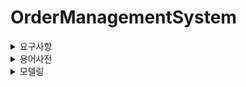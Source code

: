 # OrderManagementSystem

<details>
<summary> 요구사항 </summary>  


> ### **상품 (Product)**

- 판매자 회원만 상품을 관리(상품 등록, 삭제, 가격수정, 재고량 수정)할수 있다.
- 상품은 [판매중]/[품절]/[삭제대기]/[판매중지]의 상태값을 갖는다.
- 상품 최초 등록시 default 상태값은 [판매중] 이다.
- 상품을 등록할수 있다.
- 상품 가격을 변경할수 있다.
- 상품 가격은 0원 이상이다. (0원 상품도 등록/수정 가능)  
- 상품 가격에 음수가 올수 없다.
- 상품의 목록을 조회 할 수 있다.
- 상품을 삭제할수 있다. (= 상품 상태를 [삭제대기] 로 업데이트한다)
- [주문완료] 주문에 속해있는 상품을 삭제할 수 없다. 하지만 [판매중지]로 상품상태 변경은 가능하다.   
  

<br>

> ### **장바구니 (Cart)**

- 유저는 하나의 장바구니를 갖는다.
- 장바구니에 상품을 추가할수있다.  
- 상품재고가 0인 상품은 장바구니에 추가할수 없다.
- 장바구니를 모두 비울 수 있다.
- 장바구니의 상품을 선택적으로 삭제 할 수 있다.
- 장바구니 내 상품 목록을 조회 할 수 있다.
- 장바구니에 담겨져있는 상품의 주문 수량을 증가하거나 감소시킬수있다.
- 장바구니 등록일로 부터 일주일간 주문되지 않으면 자동 삭제된다.
- 장바구니 목록에서 전체 혹 은 일부만 주문접수할수 있다.
- 현재 최신 상품가격과 선택된 가격 총합을 보여준다.
- 다음 주문단계로 넘어갈 때마다 상품의 상태값을 체크한다.
- 삭제된 상품이 있다면 안내메세지를 띄우고 장바구니에서 해당 상품를 삭제한다.


<br>

> ### **주문 (Order)**

- 주문은 장바구니를 통해서만 진행된다.
- 장바구니에 등록된 1개 이상의 상품을 주문할수있다.
- 주문 형식이 올바르지 않으면 등록할 수 없다.
- 비회원, 회원 모두 주문을 등록할수 있다.
- 회원은 회원정보를 통해 배송정보를 받는다
- 비회원은 직접 배송정보를 입력받는다.
- 배송 정보 전부 필수값으로 비워 둘 수 없다.
- 결제 방식을 선택할수있다.
- 주문을 접수한다.
- 주문은 [주문대기],[결제대기],[주문확정],[주문실패]의 상태값을 갖는다.
- 재고확인전에 상품의 상태값을 체크한다. 삭제된 상품이 있다면 안내메세지를 띄우고 해당 상품를 주문리스트에서 삭제한다
- 주문 접수시 실시간으로 재고 조회요청한다.
- 주문 접수 성공한다면 장바구니에서 성공상품들을 삭제한다.
- 재고가 있다면 재고 차감요청한다.
- 재고가 없다면 [주문실패]를 알리고, 장바구니에서 재고가없는 상품을 삭제한다.
- 주문 접수 성공한다면  [결제대기] 로 주문상태를 변경한다.
- [결제대기] 주문은 15분 동안 유효하다.
- [결제대기] 15분 이후 상태 변경이 없다면 주문삭제 후 상태를 [주문실패]로 변경한다.
- 주문 상태가 [주문실패]로 업데이트 된다면 재고 복구 요청한다.
- 주문상태는 실시간으로 확인 가능하다.
- 주문번호는 회원 : 1, 비회원 : 0 으로 시작한다
- 주문번호는 회원구분값/날짜/장바구니아이디/주문카운트횟수로 구성된다.
- [결제완료]된 주문은 고유 한 결제번호를 갖는다.


<br>

> ### **결제 (Payment)**

- 결제 정보는 실시간으로 처리되어야한다.
- 주문정보에 기재된 결제방식으로 결제한다.
- 포인트 결제방식은 멤버 포인트에서 잔액조회요청 후 차감요청한다.
- 일반 결제시 PG사 외부api를 호출한다.
- PG사 연동 결제는 아래와 같은 절차를 따른다
    - 우리측에서 결제KEY + 금액 + 메타정보를 전송
    - PG사측에서 Transaction key 발급
    - Transaction key를 통해 결제 모듈 실행
    - 이후 callback 값에 따라 결과 처리
- 결제처리 후 결제 결과로그를 저장한다.
- 결제로그는 [결제완료],[결제실패],[환불처리],[환불실패]를 상태값으로 갖는다.
- 결제처리 성공시 주문 상태를 [주문확정]으로 업데이트 요청한다.
- 결제처리 성공시 해당 주문 레코드에 결제 번호를 업데이트 한다.
- 결제번호는 "3"+주문번호로 구성한다.
- 결제처리 성공시 해당 주문 레코드에 결제 번호를 업데이트 한다.
- 결제처리 실패시 주문 상태를 [주문실패]로 업데이트 요청한다.


<br>

<br>

> ### **환불 (Refund)**

- 환불 정보는 실시간으로 처리되어야한다.
- 결제방식이 포인트결제 였다면 차감된 포인트 복구를 요청한다.
- 일반 환불 요청시 PG사 외부api를 호출한다.
- PG사 연동 환불은 아래와 같은 절차를 따른다
	- 우리측에서 환불KEY + 금액 + 메타정보를 전송
    - PG사측에서 Transaction key 발급
    - Transaction key를 통해 환불 모듈 실행
    - 이후 callback 값에 따라 결과 처리
- 환불처리 성공시 주문상태를 [환불처리]로 업데이트 요청한다.
- 환불처리 성공시 결제상태를 [환불처리]로 업데이트 요청한다.
- 환불처리 성공시 환불번호와 내역을 저장한다.
- 환불번호는 "4"+주문번호로 구성한다.
- 환불처리 실패시 1:1 고객문의 안내메세지를 띄운다.  


<br>

> ### **재고 (Inventory)**

- 재고를 조회할수있다.
- 판매자회원만 수동으로 재고를 증가/차감 할 수 있다.
- 다른 도메인 요청으로 인한 재고 증가/차감 할 수 있다.
- 재고변화가 일어난다면 변화 내역을 기록한다.

<br>

> ### **회원 (Memeber)**

- 회원 등록이 가능하다
- 회원 삭제가 가능하다
- 회원은 등급을 갖는다. 최초등록시 defalut bronze등급로 설정한다.
- 회원 등급은 [bronze]/[silver]/[gold] 이다.
- 회원정보는 이름/ 배송지 주소/전화번호를 필수값으로 받는다.
- 회원은 주문이력을 조회할수 있다.

<br>

> ### **포인트 (Point)**

- 회원은 포인트를 갖는다.
- 회원은 포인트로 결제할수있다.
- 회원은 매 결제 등급에 따라 [bronze] : 1% /[silver] : 2% /[gold] : 3% 적립받는다

<br>

<br>

> ### **비회원 (non-member)**

- 비회원 주문후 결제완료시에 비회원 주문번호를 부여한다.
- 비회원 주문후 비회원 주문내역이 저장된다.
- 비회원 주문번호로 주문 내역을 조회할수 있다.
<br>

> ### **알림  (Notifcation)**

- 실시간 알림을 전송한다
- 각 도메인 요청으로 인한 알림을 전송한다
  
</details>



<details>
<summary> 용어사전 </summary>  

### **상품 (Product)**

| 한글명 | 영문명 | 설명 |
| --- | --- | --- |
| 상품 | product | 주문항목을 구성하는 데이터 |
| 이름 | displayed name | 상품판매시 사용될 제품명 |
| 판매자 | seller | 판매자명 |
| 재고 | inventory | 주문상태를 결정짓는 데이터 |
| 재고량 | quantity | 남아있는 재고량 |
| 장바구니 | cart | 주문 상품을 담는 데이터 |
| 가격 | price | 상품의 가격 |

<br>

> ### **주문 (Order)**

| 한글명 | 영문명 | 설명 |
| --- | --- | --- |
| 주문 | order | 주문 시스템에 기준이 되는 데이터 |
| 주문 항목 | items | 주문된 상품 리스트 |
| 주문 상태 | order status | 현재 주문 상태 |
| 주문 대기 | pending | 장바구니에 담겼을시, Default 주문상태값 |
| 주문 확정 | confirmed | 결제까지 성공한 후 최종 주문이 확정된 상태 |
| 주문 실패 | failed | 재고부족 혹은 결제 실패로 인한 주문실패 |
| 결제 대기 | pending | 재고 조회, 재고차감 이후 결제 대기중인 주문상태 , 24시간의 유효시간을 갖는다 |

<br>

> ### **결제 (Payment)**

| 한글명 | 영문명 | 설명 |
| --- | --- | --- |
| 결제 | payment | 결제 관련 정보 및 프로세스 |
| 결제 금액 | amount | 가격 등을 포함한 결제를 위한 메타데이터 |
| 결제 방식 | method | 주문접수시, 유저가 요청한 결제방식  |
| 결제 상태 | Status | 현재 결제 상태 |
| 결제 완료 | payment completed | 결제 방식을 통해 결제가 완료된 상태 |
| 결제실패 | payment failed | 결제 방식을 통해 결제가 실패된 상태 |
| 환불 | refund | 환불시, 필요한 결제 정보 데이터 |
| 환불 처리 | refund completed | 환불 처리가 완료된 상태 |
| 환불 실패 | refund Failed | 환불 처리가 실패한 상태 |

<br>


    
</details>

<details>
<summary> 모델링 </summary>

### **상품 (Product)**
- `Product`는 식별자와 `DisplayedName`, `Seller`, `Price` 를 가진다.
- `Product` 의 재고관련 정보는 `Inventory` 데이터를 통해 관리된다.
- `Product` 는 `Cart` 에 담겨진다.
- 주문시, `Cart` 에 있는 상품들의 정보가 전달된다.

<br>

### **주문 (Order)**
- `Order`는 식별자와 `Items`, `Order Status` 를 가진다.
- `Items` 의 수량은 0보다 커야한다.
- `Items` 의 가격과 수량을 갖는다.
- `Order`는 `Product` 의 `Inventory` 상황에 따라 진행된다.
- `Order`는 주문대기 → 결제대기 → 주문확정 순서로 진행된다.
- `Order Status` 는 `Payment` 와  `Inventory` 처리에의해 결정된다.

  <br>  

### **결제 (Payment)**
- `Payment`는 식별자와 `Payment Status`, `Payment Method` 를 가진다.
- `Amount`는 `Order` 정보에 의해 결정된다.
- `Payment` 는 결과는 `Order` 상태를 결정한다.
- `Refund`는 `Payment` 정보를 바탕으로 진행된다.


</details>


